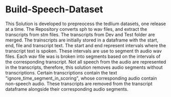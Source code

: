 # Build-Speech-Dataset
 This Solution is developed to prepreocess the tedlium datasets, one release at a time. The Repository converts sph to wav files, and extract the transcripts from stm files. The transcripts from Dev and Test folder are merged. The trainscripts are initially stored in a dataframe with the start, end, file and transcript text. The start and end represent intervals where the transcript text is spoken. These intervals are use to segment th audio wav files. Each wav file was is broken into segments based on the intervals of the corresponding transcript. Not all speech from the audio are represented in the transcripts, therefore, this solution removes audio segments without transcriptions. Certain transcriptions contain the text "ignore_time_segment_in_scoring", whose corresponding audio contain non-speech audio. These transcripts are removed from the transcript dataframe alongside their corresponding audio segments.
